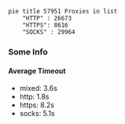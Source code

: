 
```mermaid
pie title 57951 Proxies in list
    "HTTP" : 26673
    "HTTPS": 8616
    "SOCKS" : 29964
```

### Some Info
#### Average Timeout

- mixed: 3.6s
- http: 1.8s
- https: 8.2s
- socks: 5.1s